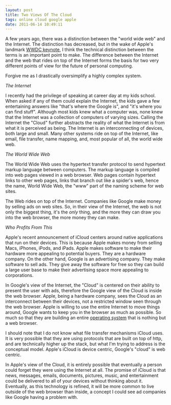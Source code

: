 ```yaml
---
layout: post
title: Two Views Of The Cloud
tags: online cloud google apple
date: 2011-06-14 10:49:11
---
```


A few years ago, there was a distinction between the "world wide web" and the Internet. The distinction has decreased, but in the wake of Apple's landmark [WWDC keynote][2], I think the technical distinction between the terms is an important point to make. The difference between the Internet and the web that rides on top of the Internet forms the basis for two very different points of view for the future of personal computing. 

Forgive me as I drastically oversimplify a highly complex system.

*The Internet*

I recently had the privilege of speaking at career day at my kids school. When asked if any of them could explain the Internet, the kids gave a few entertaining answers like "that's where the Google is", and "it's where you can find stuff". Although most kids knew what a computer was, none knew that the Internet was a collection of computers of varying sizes. Calling the Internet the "Cloud" further abstracts the reality of what the Internet is from what it is perceived as being. The Internet is an interconnecting of devices, both large and small. Many other systems ride on top of the Internet, like email, file transfer, name mapping, and, most popular of all, the world wide web.

*The World Wide Web*

The World Wide Web uses the hypertext transfer protocol to send hypertext markup language between computers. The markup language is compiled into web pages viewed in a web browser. Web pages contain hypertext links to other web pages, links that branch out like a spider's web, hence the name, World Wide Web, the "www" part of the naming scheme for web sites. 

The Web rides on top of the Internet. Companies like Google make money by selling ads on web sites. So, in their view of the Internet, the web is not only the biggest thing, it's the *only* thing, and the more they can draw you into the web browser, the more money they can make.

*Who Profits From This*

Apple's recent announcement of iCloud centers around native applications that run on their devices. This is because Apple makes money from selling Macs, iPhones, iPods, and iPads. Apple makes software to make their hardware more appealing to potential buyers. They are a hardware company. On the other hand, Google is an advertising company. They make software to sell ads. They give away the software for free so they can build a large user base to make their advertising space more appealing to corporations. 

In Google's view of the Internet, the "Cloud" is centered on their ability to present the user with ads, therefore the Google view of the Cloud is inside the web browser. Apple, being a hardware company, sees the Cloud as an interconnect between their devices, not a restricted window seen through the web browser. Apple is willing to use the entire Internet to move things around, Google wants to keep you in the browser as much as possible. So much so that they are building an entire [operating system][1] that is nothing but a web browser.

I should note that I do not know what file transfer mechanisms iCloud uses. It is very possible that they are using protocols that are built on top of http, and are technically higher up the stack, but what I'm trying to address is the conceptual model. Apple's iCloud is device centric, Google's "cloud" is web centric.

In Apple's view of the Cloud, it is entirely possible that eventually a person could forget they were using the Internet at all. The promise of iCloud is that news, messages, emails, documents, pictures, music, and entertainment could be delivered to all of your devices without thinking about it. Eventually, as this technology is refined, it will be more common to live outside of the web browser than inside, a concept I could see ad companies like Google having a problem with. 

[1]: http://en.wikipedia.org/wiki/Google_Chrome_OS
[2]: http://events.apple.com.edgesuite.net/11piubpwiqubf06/event/

